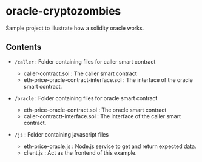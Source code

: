 # oracle-cryptozombies

Sample project to illustrate how a solidity oracle works.

## Contents

- `/caller` : Folder containing files for caller smart contract
  - caller-contract.sol : The caller smart contract
  - eth-price-oracle-contract-interface.sol : The interface of the oracle smart contract.

- `/oracle` : Folder containing files for oracle smart contract
  - eth-price-oracle-contract.sol : The oracle smart contract
  - caller-contractt-interface.sol : The interface of the caller smart contract.

- `/js` : Folder containing javascript files
  - eth-price-oracle.js : Node.js service to get and return expected data.
  - client.js : Act as the frontend of this example. 
